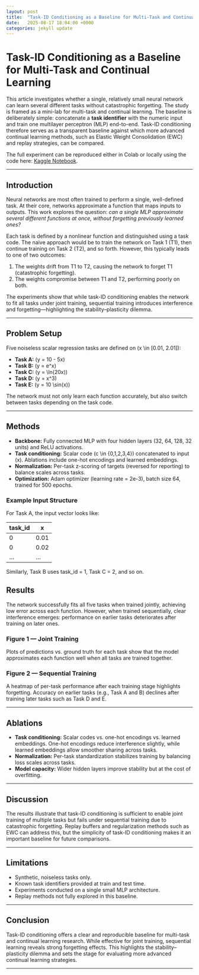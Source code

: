 ```yaml
---
layout: post
title:  "Task-ID Conditioning as a Baseline for Multi-Task and Continual Learning"
date:   2025-08-17 18:04:00 +0000
categories: jekyll update
---
```


# Task-ID Conditioning as a Baseline for Multi-Task and Continual Learning

This article investigates whether a single, relatively small neural network can learn several different tasks without catastrophic forgetting. The study is framed as a mini-lab for multi-task and continual learning. The baseline is deliberately simple: concatenate a **task identifier** with the numeric input and train one multilayer perceptron (MLP) end-to-end. Task-ID conditioning therefore serves as a transparent baseline against which more advanced continual learning methods, such as Elastic Weight Consolidation (EWC) and replay strategies, can be compared.

The full experiment can be reproduced either in Colab or locally using the code here: [Kaggle Notebook](https://www.kaggle.com/code/khojastehmirza/multi-task-networks).

---

## Introduction

Neural networks are most often trained to perform a single, well-defined task. At their core, networks approximate a function that maps inputs to outputs. This work explores the question: *can a single MLP approximate several different functions at once, without forgetting previously learned ones?*

Each task is defined by a nonlinear function and distinguished using a task code. The naive approach would be to train the network on Task 1 (T1), then continue training on Task 2 (T2), and so forth. However, this typically leads to one of two outcomes:

1. The weights drift from T1 to T2, causing the network to forget T1 (catastrophic forgetting).  
2. The weights compromise between T1 and T2, performing poorly on both.

The experiments show that while task-ID conditioning enables the network to fit all tasks under joint training, sequential training introduces interference and forgetting—highlighting the stability–plasticity dilemma.

---

## Problem Setup

Five noiseless scalar regression tasks are defined on \(x \in [0.01, 2.01]\):

- **Task A:** \(y = 10 - 5x\)  
- **Task B:** \(y = e^x\)  
- **Task C:** \(y = \ln(20x)\)  
- **Task D:** \(y = x^3\)  
- **Task E:** \(y = 10 \sin(x)\)

The network must not only learn each function accurately, but also switch between tasks depending on the task code.

---

## Methods

- **Backbone:** Fully connected MLP with four hidden layers (32, 64, 128, 32 units) and ReLU activations.  
- **Task conditioning:** Scalar code \(c \in \{0,1,2,3,4\}\) concatenated to input \(x\). Ablations include one-hot encodings and learned embeddings.  
- **Normalization:** Per-task z-scoring of targets (reversed for reporting) to balance scales across tasks.  
- **Optimization:** Adam optimizer (learning rate = 2e-3), batch size 64, trained for 500 epochs.  

### Example Input Structure

For Task A, the input vector looks like:

| task_id | x    |  
|---------|------|  
| 0       | 0.01 |  
| 0       | 0.02 |  
| …       | …    |  

Similarly, Task B uses task_id = 1, Task C = 2, and so on.

## Results

The network successfully fits all five tasks when trained jointly, achieving low error across each function. However, when trained sequentially, clear interference emerges: performance on earlier tasks deteriorates after training on later ones.

### Figure 1 — Joint Training
Plots of predictions vs. ground truth for each task show that the model approximates each function well when all tasks are trained together.

### Figure 2 — Sequential Training
A heatmap of per-task performance after each training stage highlights forgetting. Accuracy on earlier tasks (e.g., Task A and B) declines after training later tasks such as Task D and E.

---

## Ablations

- **Task conditioning:** Scalar codes vs. one-hot encodings vs. learned embeddings. One-hot encodings reduce interference slightly, while learned embeddings allow smoother sharing across tasks.
- **Normalization:** Per-task standardization stabilizes training by balancing loss scales across tasks.
- **Model capacity:** Wider hidden layers improve stability but at the cost of overfitting.

---

## Discussion

The results illustrate that task-ID conditioning is sufficient to enable joint training of multiple tasks but fails under sequential training due to catastrophic forgetting. Replay buffers and regularization methods such as EWC can address this, but the simplicity of task-ID conditioning makes it an important baseline for future comparisons.

---

## Limitations

- Synthetic, noiseless tasks only.  
- Known task identifiers provided at train and test time.  
- Experiments conducted on a single small MLP architecture.  
- Replay methods not fully explored in this baseline.

---

## Conclusion

Task-ID conditioning offers a clear and reproducible baseline for multi-task and continual learning research. While effective for joint training, sequential learning reveals strong forgetting effects. This highlights the stability–plasticity dilemma and sets the stage for evaluating more advanced continual learning strategies.

---
